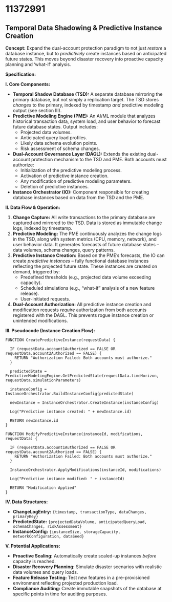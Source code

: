 # 11372991

## Temporal Data Shadowing & Predictive Instance Creation

**Concept:** Expand the dual-account protection paradigm to not just *restore* a database instance, but to *predictively* create instances based on anticipated future states. This moves beyond disaster recovery into proactive capacity planning and ‘what-if’ analysis.

**Specification:**

**I. Core Components:**

*   **Temporal Shadow Database (TSD):**  A separate database mirroring the primary database, but not simply a replication target. The TSD stores *changes* to the primary, indexed by timestamp *and* predictive modeling output (see section III).
*   **Predictive Modeling Engine (PME):**  An AI/ML module that analyzes historical transaction data, system load, and user behavior to forecast future database states.  Output includes:
    *   Projected data volumes.
    *   Anticipated query load profiles.
    *   Likely data schema evolution points.
    *   Risk assessment of schema changes.
*   **Dual-Account Governance Layer (DAGL):** Extends the existing dual-account protection mechanism to the TSD and PME.  Both accounts must authorize:
    *   Initialization of the predictive modeling process.
    *   Activation of predictive instance creation.
    *   Any modification of predictive modeling parameters.
    *   Deletion of predictive instances.
*   **Instance Orchestrator (IO):** Component responsible for creating database instances based on data from the TSD and the PME.

**II. Data Flow & Operation:**

1.  **Change Capture:** All write transactions to the primary database are captured and mirrored to the TSD.  Data is stored as immutable change logs, indexed by timestamp.
2.  **Predictive Modeling:** The PME continuously analyzes the change logs in the TSD, along with system metrics (CPU, memory, network), and user behavior data. It generates forecasts of future database states – data volumes, schema changes, query patterns.
3.  **Predictive Instance Creation:** Based on the PME’s forecasts, the IO can create *predictive instances* – fully functional database instances reflecting the projected future state. These instances are created on demand, triggered by:
    *   Predefined thresholds (e.g., projected data volume exceeding capacity).
    *   Scheduled simulations (e.g., “what-if” analysis of a new feature release).
    *   User-initiated requests.
4.  **Dual-Account Authorization:**  All predictive instance creation and modification requests *require* authorization from both accounts registered with the DAGL. This prevents rogue instance creation or unintended modifications.

**III. Pseudocode (Instance Creation Flow):**

```pseudocode
FUNCTION CreatePredictiveInstance(requestData) {

  IF (requestData.account1Authorized == FALSE OR requestData.account2Authorized == FALSE) {
    RETURN "Authorization Failed: Both accounts must authorize."
  }

  predictedState = PredictiveModelingEngine.GetPredictedState(requestData.timeHorizon, requestData.simulationParameters)

  instanceConfig = InstanceOrchestrator.BuildInstanceConfig(predictedState)

  newInstance = InstanceOrchestrator.CreateInstance(instanceConfig)

  Log("Predictive instance created: " + newInstance.id)

  RETURN newInstance.id
}

FUNCTION ModifyPredictiveInstance(instanceId, modifications, requestData) {

  IF (requestData.account1Authorized == FALSE OR requestData.account2Authorized == FALSE) {
    RETURN "Authorization Failed: Both accounts must authorize."
  }

  InstanceOrchestrator.ApplyModifications(instanceId, modifications)

  Log("Predictive instance modified: " + instanceId)

  RETURN "Modification Applied"
}
```

**IV.  Data Structures:**

*   **ChangeLogEntry:** `{timestamp, transactionType, dataChanges, primaryKey}`
*   **PredictedState:** `{projectedDataVolume, anticipatedQueryLoad, schemaChanges, riskAssessment}`
*   **InstanceConfig:** `{instanceSize, storageCapacity, networkConfiguration, dataSeed}`

**V. Potential Applications:**

*   **Proactive Scaling:**  Automatically create scaled-up instances *before* capacity is reached.
*   **Disaster Recovery Planning:**  Simulate disaster scenarios with realistic data volumes and query loads.
*   **Feature Release Testing:**  Test new features in a pre-provisioned environment reflecting projected production load.
*   **Compliance Auditing:**  Create immutable snapshots of the database at specific points in time for auditing purposes.